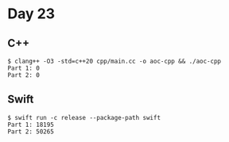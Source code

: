 # Day 23

## C++

```shell
$ clang++ -O3 -std=c++20 cpp/main.cc -o aoc-cpp && ./aoc-cpp
Part 1: 0
Part 2: 0
```

## Swift

```shell
$ swift run -c release --package-path swift
Part 1: 18195
Part 2: 50265
```
